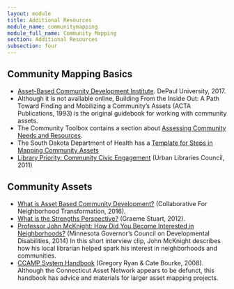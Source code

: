 ```yaml
---
layout: module
title: Additional Resources
module_name: communitymapping
module_full_name: Community Mapping
section: Additional Resources 
subsection: four
---
```


## Community Mapping Basics

<ul>

<li><a href="https://resources.depaul.edu/abcd-institute" target="_blank">Asset-Based Community Development Institute</a>. DePaul University, 2017. </li>

<li>Although it is not available online, Building From the Inside Out: A Path Toward Finding and Mobilizing a Community’s Assets (ACTA Publications, 1993) is the original guidebook for working with community assets.</li> 

<li>The Community Toolbox contains a section about <a href="http://ctb.ku.edu/en/table-of-contents/assessment/assessing-community-needs-and-resources" target="_blank">Assessing Community Needs and Resources</a>.</li>

<li>The South Dakota Department of Health has a <a href="https://goodandhealthysd.org/wp-content/themes/GoodAndHealthySD/communitytoolkit/files/CoreProcess/Step4/GHCommunityToolKit-Step4-StepsinMappingCommunityAssetsTemplate.pdf" target="_blank">Template for Steps in Mapping Community Assets</a></li>

<li><a href="https://www.urbanlibraries.org/assets/ULC_Civic_Engagement_Report.pdf" target="_blank">Library Priority: Community Civic Engagement</a> (Urban Libraries Council, 2011)</li>
</ul>


## Community Assets

<ul>
<li><a href="https://resources.depaul.edu/abcd-institute/resources/Documents/WhatisAssetBasedCommunityDevelopment.pdf" target="_blank">What is Asset Based Community Development?</a> (Collaborative For Neighborhood Transformation, 2016).</li>
<li><a href="https://sustainingcommunity.wordpress.com/2012/05/30/what-is-the-strengths-perspective/" target="_blank">What is the Strengths Perspective?</a> (Graeme Stuart, 2012).</li>
  <li><a href="https://www.youtube.com/watch?v=LW-XOqsOzuE&feature=youtu.be" target="_blank">Professor John McKnight: How Did You Become Interested in Neighborhoods?</a> (Minnesota Governor’s Council on Developmental Disabilities, 2014) In this short interview clip, John McKnight describes how his local librarian helped spark his interest in neighborhoods and communities.</li>
<li><a href="http://www.nurturedevelopment.org/wp-content/uploads/2016/01/Asset-Mapping-CCAMP_System_Handbook.pdf" target="_blank">CCAMP System Handbook</a> (Gregory Ryan & Cate Bourke, 2008). Although the Connecticut Asset Network appears to be defunct, this handbook has advice and materials for larger asset mapping projects.</li>
</ul>